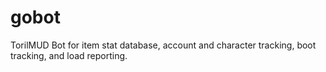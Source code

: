 gobot
=====

TorilMUD Bot for item stat database, account and character tracking, boot tracking, and load reporting.